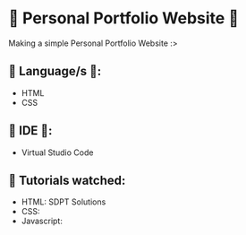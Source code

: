 # 🌱 Personal Portfolio Website 🌱
Making a simple Personal Portfolio Website :>

## 🌱 Language/s 🌱:
* HTML
* CSS

## 🌱 IDE 🌱: 
* Virtual Studio Code

## 🌱 Tutorials watched: 
* HTML: SDPT Solutions
* CSS:
* Javascript:
